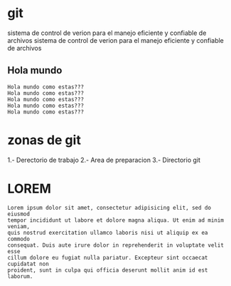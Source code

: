 # git #
sistema de control de verion para el manejo 
eficiente y confiable de archivos
    sistema de control de verion para el manejo 
    eficiente y confiable de archivos

## Hola mundo ##

    Hola mundo como estas???
    Hola mundo como estas???
    Hola mundo como estas???
    Hola mundo como estas???
    Hola mundo como estas???

# zonas de git
1.- Derectorio de trabajo
2.- Area de preparacion
3.- Directorio git

# LOREM #
    Lorem ipsum dolor sit amet, consectetur adipisicing elit, sed do eiusmod
    tempor incididunt ut labore et dolore magna aliqua. Ut enim ad minim veniam,
    quis nostrud exercitation ullamco laboris nisi ut aliquip ex ea commodo
    consequat. Duis aute irure dolor in reprehenderit in voluptate velit esse
    cillum dolore eu fugiat nulla pariatur. Excepteur sint occaecat cupidatat non
    proident, sunt in culpa qui officia deserunt mollit anim id est laborum.